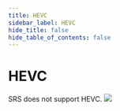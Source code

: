 ```yaml
---
title: HEVC
sidebar_label: HEVC
hide_title: false
hide_table_of_contents: false
---
```


# HEVC

SRS does not support HEVC.
![](https://ossrs.net/gif/v1/sls.gif?site=ossrs.io&path=/lts/doc-en-5/doc/hevc)


